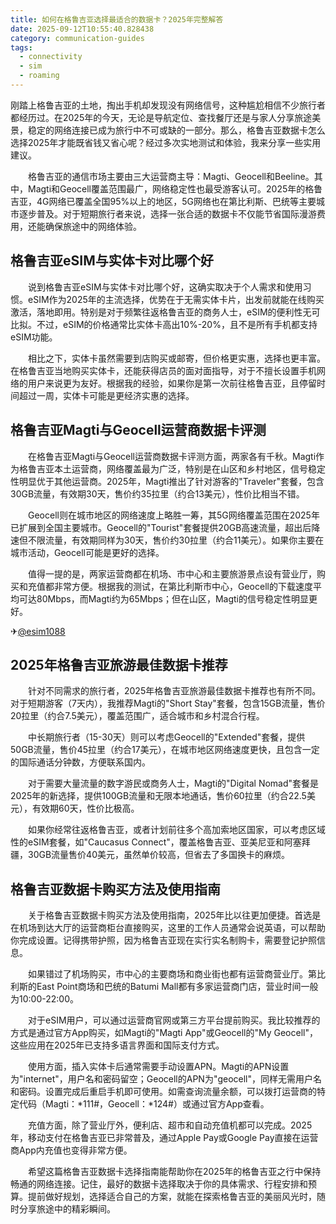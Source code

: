 ```yaml
---
title: 如何在格鲁吉亚选择最适合的数据卡？2025年完整解答
date: 2025-09-12T10:55:40.828438
category: communication-guides
tags:
  - connectivity
  - sim
  - roaming
---
```


刚踏上格鲁吉亚的土地，掏出手机却发现没有网络信号，这种尴尬相信不少旅行者都经历过。在2025年的今天，无论是导航定位、查找餐厅还是与家人分享旅途美景，稳定的网络连接已成为旅行中不可或缺的一部分。那么，格鲁吉亚数据卡怎么选择2025年才能既省钱又省心呢？经过多次实地测试和体验，我来分享一些实用建议。

　　格鲁吉亚的通信市场主要由三大运营商主导：Magti、Geocell和Beeline。其中，Magti和Geocell覆盖范围最广，网络稳定性也最受游客认可。2025年的格鲁吉亚，4G网络已覆盖全国95%以上的地区，5G网络也在第比利斯、巴统等主要城市逐步普及。对于短期旅行者来说，选择一张合适的数据卡不仅能节省国际漫游费用，还能确保旅途中的网络体验。

## 格鲁吉亚eSIM与实体卡对比哪个好

　　说到格鲁吉亚eSIM与实体卡对比哪个好，这确实取决于个人需求和使用习惯。eSIM作为2025年的主流选择，优势在于无需实体卡片，出发前就能在线购买激活，落地即用。特别是对于频繁往返格鲁吉亚的商务人士，eSIM的便利性无可比拟。不过，eSIM的价格通常比实体卡高出10%-20%，且不是所有手机都支持eSIM功能。

　　相比之下，实体卡虽然需要到店购买或邮寄，但价格更实惠，选择也更丰富。在格鲁吉亚当地购买实体卡，还能获得店员的面对面指导，对于不擅长设置手机网络的用户来说更为友好。根据我的经验，如果你是第一次前往格鲁吉亚，且停留时间超过一周，实体卡可能是更经济实惠的选择。

## 格鲁吉亚Magti与Geocell运营商数据卡评测

　　在格鲁吉亚Magti与Geocell运营商数据卡评测方面，两家各有千秋。Magti作为格鲁吉亚本土运营商，网络覆盖最为广泛，特别是在山区和乡村地区，信号稳定性明显优于其他运营商。2025年，Magti推出了针对游客的"Traveler"套餐，包含30GB流量，有效期30天，售价约35拉里（约合13美元），性价比相当不错。

　　Geocell则在城市地区的网络速度上略胜一筹，其5G网络覆盖范围在2025年已扩展到全国主要城市。Geocell的"Tourist"套餐提供20GB高速流量，超出后降速但不限流量，有效期同样为30天，售价约30拉里（约合11美元）。如果你主要在城市活动，Geocell可能是更好的选择。

　　值得一提的是，两家运营商都在机场、市中心和主要旅游景点设有营业厅，购买和充值都非常方便。根据我的测试，在第比利斯市中心，Geocell的下载速度平均可达80Mbps，而Magti约为65Mbps；但在山区，Magti的信号稳定性明显更好。

✈[@esim1088](https://t.me/s/esim1088)

## 2025年格鲁吉亚旅游最佳数据卡推荐

　　针对不同需求的旅行者，2025年格鲁吉亚旅游最佳数据卡推荐也有所不同。对于短期游客（7天内），我推荐Magti的"Short Stay"套餐，包含15GB流量，售价20拉里（约合7.5美元），覆盖范围广，适合城市和乡村混合行程。

　　中长期旅行者（15-30天）则可以考虑Geocell的"Extended"套餐，提供50GB流量，售价45拉里（约合17美元），在城市地区网络速度更快，且包含一定的国际通话分钟数，方便联系国内。

　　对于需要大量流量的数字游民或商务人士，Magti的"Digital Nomad"套餐是2025年的新选择，提供100GB流量和无限本地通话，售价60拉里（约合22.5美元），有效期60天，性价比极高。

　　如果你经常往返格鲁吉亚，或者计划前往多个高加索地区国家，可以考虑区域性的eSIM套餐，如"Caucasus Connect"，覆盖格鲁吉亚、亚美尼亚和阿塞拜疆，30GB流量售价40美元，虽然单价较高，但省去了多国换卡的麻烦。

## 格鲁吉亚数据卡购买方法及使用指南

　　关于格鲁吉亚数据卡购买方法及使用指南，2025年比以往更加便捷。首选是在机场到达大厅的运营商柜台直接购买，这里的工作人员通常会说英语，可以帮助你完成设置。记得携带护照，因为格鲁吉亚现在实行实名制购卡，需要登记护照信息。

　　如果错过了机场购买，市中心的主要商场和商业街也都有运营商营业厅。第比利斯的East Point商场和巴统的Batumi Mall都有多家运营商门店，营业时间一般为10:00-22:00。

　　对于eSIM用户，可以通过运营商官网或第三方平台提前购买。我比较推荐的方式是通过官方App购买，如Magti的"Magti App"或Geocell的"My Geocell"，这些应用在2025年已支持多语言界面和国际支付方式。

　　使用方面，插入实体卡后通常需要手动设置APN。Magti的APN设置为"internet"，用户名和密码留空；Geocell的APN为"geocell"，同样无需用户名和密码。设置完成后重启手机即可使用。如需查询流量余额，可以拨打运营商的特定代码（Magti：*111#，Geocell：*124#）或通过官方App查看。

　　充值方面，除了营业厅外，便利店、超市和自动充值机都可以完成。2025年，移动支付在格鲁吉亚已非常普及，通过Apple Pay或Google Pay直接在运营商App内充值也变得非常方便。

　　希望这篇格鲁吉亚数据卡选择指南能帮助你在2025年的格鲁吉亚之行中保持畅通的网络连接。记住，最好的数据卡选择取决于你的具体需求、行程安排和预算。提前做好规划，选择适合自己的方案，就能在探索格鲁吉亚的美丽风光时，随时分享旅途中的精彩瞬间。